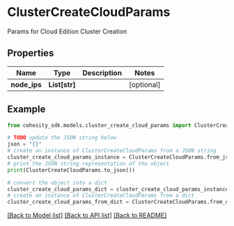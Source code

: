 # ClusterCreateCloudParams

Params for Cloud Edition Cluster Creation

## Properties

Name | Type | Description | Notes
------------ | ------------- | ------------- | -------------
**node_ips** | **List[str]** |  | [optional] 

## Example

```python
from cohesity_sdk.models.cluster_create_cloud_params import ClusterCreateCloudParams

# TODO update the JSON string below
json = "{}"
# create an instance of ClusterCreateCloudParams from a JSON string
cluster_create_cloud_params_instance = ClusterCreateCloudParams.from_json(json)
# print the JSON string representation of the object
print(ClusterCreateCloudParams.to_json())

# convert the object into a dict
cluster_create_cloud_params_dict = cluster_create_cloud_params_instance.to_dict()
# create an instance of ClusterCreateCloudParams from a dict
cluster_create_cloud_params_from_dict = ClusterCreateCloudParams.from_dict(cluster_create_cloud_params_dict)
```
[[Back to Model list]](../README.md#documentation-for-models) [[Back to API list]](../README.md#documentation-for-api-endpoints) [[Back to README]](../README.md)


